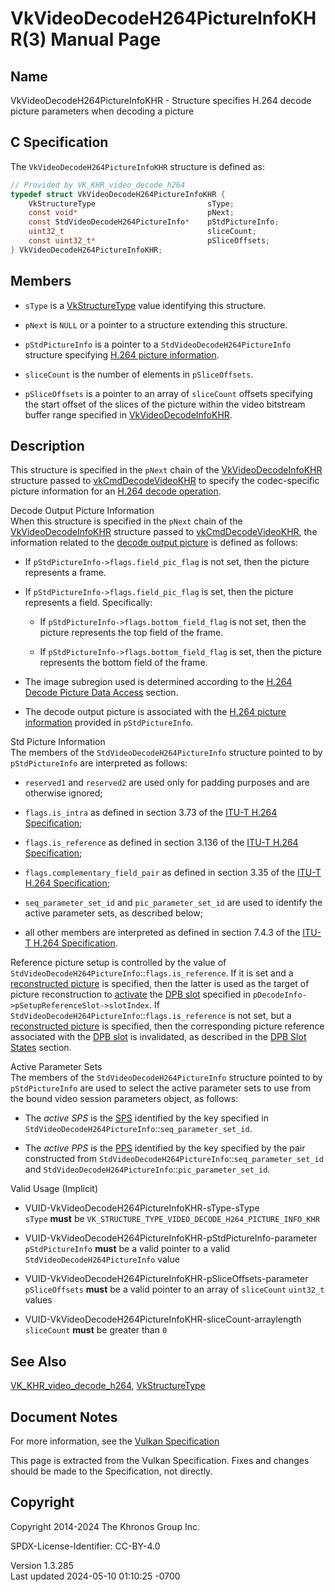 # VkVideoDecodeH264PictureInfoKHR(3) Manual Page

## Name

VkVideoDecodeH264PictureInfoKHR - Structure specifies H.264 decode
picture parameters when decoding a picture



## <a href="#_c_specification" class="anchor"></a>C Specification

The `VkVideoDecodeH264PictureInfoKHR` structure is defined as:

``` c
// Provided by VK_KHR_video_decode_h264
typedef struct VkVideoDecodeH264PictureInfoKHR {
    VkStructureType                         sType;
    const void*                             pNext;
    const StdVideoDecodeH264PictureInfo*    pStdPictureInfo;
    uint32_t                                sliceCount;
    const uint32_t*                         pSliceOffsets;
} VkVideoDecodeH264PictureInfoKHR;
```

## <a href="#_members" class="anchor"></a>Members

- `sType` is a [VkStructureType](https://registry.khronos.org/vulkan/specs/1.3-extensions/man/html/VkStructureType.html) value identifying
  this structure.

- `pNext` is `NULL` or a pointer to a structure extending this
  structure.

- `pStdPictureInfo` is a pointer to a `StdVideoDecodeH264PictureInfo`
  structure specifying <a
  href="https://registry.khronos.org/vulkan/specs/1.3-extensions/html/vkspec.html#decode-h264-picture-info"
  target="_blank" rel="noopener">H.264 picture information</a>.

- `sliceCount` is the number of elements in `pSliceOffsets`.

- `pSliceOffsets` is a pointer to an array of `sliceCount` offsets
  specifying the start offset of the slices of the picture within the
  video bitstream buffer range specified in
  [VkVideoDecodeInfoKHR](https://registry.khronos.org/vulkan/specs/1.3-extensions/man/html/VkVideoDecodeInfoKHR.html).

## <a href="#_description" class="anchor"></a>Description

This structure is specified in the `pNext` chain of the
[VkVideoDecodeInfoKHR](https://registry.khronos.org/vulkan/specs/1.3-extensions/man/html/VkVideoDecodeInfoKHR.html) structure passed to
[vkCmdDecodeVideoKHR](https://registry.khronos.org/vulkan/specs/1.3-extensions/man/html/vkCmdDecodeVideoKHR.html) to specify the
codec-specific picture information for an <a
href="https://registry.khronos.org/vulkan/specs/1.3-extensions/html/vkspec.html#decode-h264"
target="_blank" rel="noopener">H.264 decode operation</a>.

Decode Output Picture Information  
When this structure is specified in the `pNext` chain of the
[VkVideoDecodeInfoKHR](https://registry.khronos.org/vulkan/specs/1.3-extensions/man/html/VkVideoDecodeInfoKHR.html) structure passed to
[vkCmdDecodeVideoKHR](https://registry.khronos.org/vulkan/specs/1.3-extensions/man/html/vkCmdDecodeVideoKHR.html), the information related
to the <a
href="https://registry.khronos.org/vulkan/specs/1.3-extensions/html/vkspec.html#decode-output-picture-info"
target="_blank" rel="noopener">decode output picture</a> is defined as
follows:

- If `pStdPictureInfo->flags.field_pic_flag` is not set, then the
  picture represents a frame.

- If `pStdPictureInfo->flags.field_pic_flag` is set, then the picture
  represents a field. Specifically:

  - If `pStdPictureInfo->flags.bottom_field_flag` is not set, then the
    picture represents the top field of the frame.

  - If `pStdPictureInfo->flags.bottom_field_flag` is set, then the
    picture represents the bottom field of the frame.

- The image subregion used is determined according to the <a
  href="https://registry.khronos.org/vulkan/specs/1.3-extensions/html/vkspec.html#decode-h264-picture-data-access"
  target="_blank" rel="noopener">H.264 Decode Picture Data Access</a>
  section.

- The decode output picture is associated with the <a
  href="https://registry.khronos.org/vulkan/specs/1.3-extensions/html/vkspec.html#decode-h264-picture-info"
  target="_blank" rel="noopener">H.264 picture information</a> provided
  in `pStdPictureInfo`.

<!-- -->

Std Picture Information  
The members of the `StdVideoDecodeH264PictureInfo` structure pointed to
by `pStdPictureInfo` are interpreted as follows:

- `reserved1` and `reserved2` are used only for padding purposes and are
  otherwise ignored;

- `flags.is_intra` as defined in section 3.73 of the <a
  href="https://registry.khronos.org/vulkan/specs/1.3-extensions/html/vkspec.html#itu-t-h264"
  target="_blank" rel="noopener">ITU-T H.264 Specification</a>;

- `flags.is_reference` as defined in section 3.136 of the <a
  href="https://registry.khronos.org/vulkan/specs/1.3-extensions/html/vkspec.html#itu-t-h264"
  target="_blank" rel="noopener">ITU-T H.264 Specification</a>;

- `flags.complementary_field_pair` as defined in section 3.35 of the <a
  href="https://registry.khronos.org/vulkan/specs/1.3-extensions/html/vkspec.html#itu-t-h264"
  target="_blank" rel="noopener">ITU-T H.264 Specification</a>;

- `seq_parameter_set_id` and `pic_parameter_set_id` are used to identify
  the active parameter sets, as described below;

- all other members are interpreted as defined in section 7.4.3 of the
  <a
  href="https://registry.khronos.org/vulkan/specs/1.3-extensions/html/vkspec.html#itu-t-h264"
  target="_blank" rel="noopener">ITU-T H.264 Specification</a>.

Reference picture setup is controlled by the value of
`StdVideoDecodeH264PictureInfo`::`flags.is_reference`. If it is set and
a <a
href="https://registry.khronos.org/vulkan/specs/1.3-extensions/html/vkspec.html#decode-reconstructed-picture-info"
target="_blank" rel="noopener">reconstructed picture</a> is specified,
then the latter is used as the target of picture reconstruction to <a
href="https://registry.khronos.org/vulkan/specs/1.3-extensions/html/vkspec.html#dpb-slot-states"
target="_blank" rel="noopener">activate</a> the <a
href="https://registry.khronos.org/vulkan/specs/1.3-extensions/html/vkspec.html#dpb-slot"
target="_blank" rel="noopener">DPB slot</a> specified in
`pDecodeInfo->pSetupReferenceSlot->slotIndex`. If
`StdVideoDecodeH264PictureInfo`::`flags.is_reference` is not set, but a
<a
href="https://registry.khronos.org/vulkan/specs/1.3-extensions/html/vkspec.html#decode-reconstructed-picture-info"
target="_blank" rel="noopener">reconstructed picture</a> is specified,
then the corresponding picture reference associated with the <a
href="https://registry.khronos.org/vulkan/specs/1.3-extensions/html/vkspec.html#dpb-slot"
target="_blank" rel="noopener">DPB slot</a> is invalidated, as described
in the <a
href="https://registry.khronos.org/vulkan/specs/1.3-extensions/html/vkspec.html#dpb-slot-states"
target="_blank" rel="noopener">DPB Slot States</a> section.

Active Parameter Sets  
The members of the `StdVideoDecodeH264PictureInfo` structure pointed to
by `pStdPictureInfo` are used to select the active parameter sets to use
from the bound video session parameters object, as follows:

- <span id="decode-h264-active-sps"></span> The *active SPS* is the <a
  href="https://registry.khronos.org/vulkan/specs/1.3-extensions/html/vkspec.html#decode-h264-sps"
  target="_blank" rel="noopener">SPS</a> identified by the key specified
  in `StdVideoDecodeH264PictureInfo`::`seq_parameter_set_id`.

- <span id="decode-h264-active-pps"></span> The *active PPS* is the <a
  href="https://registry.khronos.org/vulkan/specs/1.3-extensions/html/vkspec.html#decode-h264-pps"
  target="_blank" rel="noopener">PPS</a> identified by the key specified
  by the pair constructed from
  `StdVideoDecodeH264PictureInfo`::`seq_parameter_set_id` and
  `StdVideoDecodeH264PictureInfo`::`pic_parameter_set_id`.

Valid Usage (Implicit)

- <a href="#VUID-VkVideoDecodeH264PictureInfoKHR-sType-sType"
  id="VUID-VkVideoDecodeH264PictureInfoKHR-sType-sType"></a>
  VUID-VkVideoDecodeH264PictureInfoKHR-sType-sType  
  `sType` **must** be
  `VK_STRUCTURE_TYPE_VIDEO_DECODE_H264_PICTURE_INFO_KHR`

- <a
  href="#VUID-VkVideoDecodeH264PictureInfoKHR-pStdPictureInfo-parameter"
  id="VUID-VkVideoDecodeH264PictureInfoKHR-pStdPictureInfo-parameter"></a>
  VUID-VkVideoDecodeH264PictureInfoKHR-pStdPictureInfo-parameter  
  `pStdPictureInfo` **must** be a valid pointer to a valid
  `StdVideoDecodeH264PictureInfo` value

- <a href="#VUID-VkVideoDecodeH264PictureInfoKHR-pSliceOffsets-parameter"
  id="VUID-VkVideoDecodeH264PictureInfoKHR-pSliceOffsets-parameter"></a>
  VUID-VkVideoDecodeH264PictureInfoKHR-pSliceOffsets-parameter  
  `pSliceOffsets` **must** be a valid pointer to an array of
  `sliceCount` `uint32_t` values

- <a href="#VUID-VkVideoDecodeH264PictureInfoKHR-sliceCount-arraylength"
  id="VUID-VkVideoDecodeH264PictureInfoKHR-sliceCount-arraylength"></a>
  VUID-VkVideoDecodeH264PictureInfoKHR-sliceCount-arraylength  
  `sliceCount` **must** be greater than `0`

## <a href="#_see_also" class="anchor"></a>See Also

[VK_KHR_video_decode_h264](https://registry.khronos.org/vulkan/specs/1.3-extensions/man/html/VK_KHR_video_decode_h264.html),
[VkStructureType](https://registry.khronos.org/vulkan/specs/1.3-extensions/man/html/VkStructureType.html)

## <a href="#_document_notes" class="anchor"></a>Document Notes

For more information, see the <a
href="https://registry.khronos.org/vulkan/specs/1.3-extensions/html/vkspec.html#VkVideoDecodeH264PictureInfoKHR"
target="_blank" rel="noopener">Vulkan Specification</a>

This page is extracted from the Vulkan Specification. Fixes and changes
should be made to the Specification, not directly.

## <a href="#_copyright" class="anchor"></a>Copyright

Copyright 2014-2024 The Khronos Group Inc.

SPDX-License-Identifier: CC-BY-4.0

Version 1.3.285  
Last updated 2024-05-10 01:10:25 -0700
